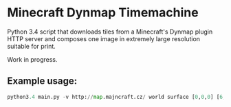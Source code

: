 # Minecraft Dynmap Timemachine

Python 3.4 script that downloads tiles from a Minecraft's Dynmap plugin HTTP server and composes one image in extremely large resolution suitable for print.

Work in progress.

## Example usage:

```python
python3.4 main.py -v http://map.majncraft.cz/ world surface [0,0,0] [6,4] 3 test.png
```
